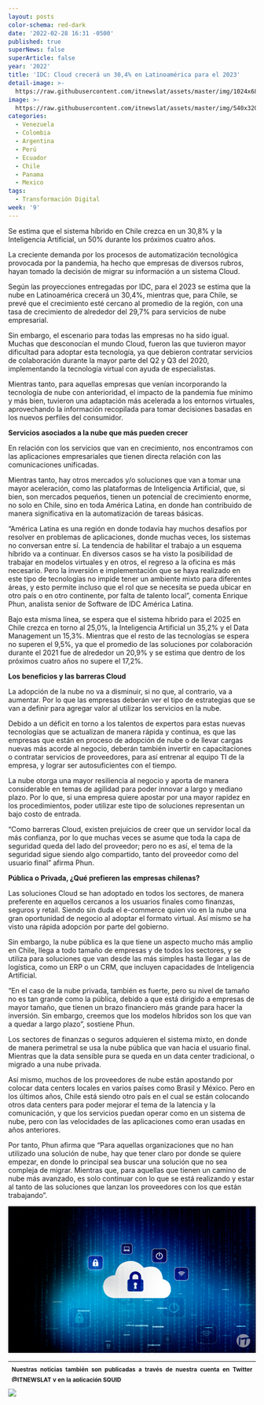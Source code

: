 ```yaml
---
layout: posts
color-schema: red-dark
date: '2022-02-28 16:31 -0500'
published: true
superNews: false
superArticle: false
year: '2022'
title: 'IDC: Cloud crecerá un 30,4% en Latinoamérica para el 2023'
detail-image: >-
  https://raw.githubusercontent.com/itnewslat/assets/master/img/1024x680/cloud-security-g.jpg
image: >-
  https://raw.githubusercontent.com/itnewslat/assets/master/img/540x320/cloud-security-p.jpg
categories:
  - Venezuela
  - Colombia
  - Argentina
  - Perú
  - Ecuador
  - Chile
  - Panama
  - Mexico
tags:
  - Transformación Digital
week: '9'
---
```

Se estima que el sistema híbrido en Chile crezca en un 30,8% y la Inteligencia Artificial, un 50% durante los próximos cuatro años.

La creciente demanda por los procesos de automatización tecnológica provocada por la pandemia, ha hecho que empresas de diversos rubros, hayan tomado la decisión de migrar su información a un sistema Cloud.
 
Según las proyecciones entregadas por IDC, para el 2023 se estima que la nube en Latinoamérica crecerá un 30,4%, mientras que, para Chile, se prevé que el crecimiento esté cercano al promedio de la región, con una tasa de crecimiento de alrededor del 29,7% para servicios de nube empresarial.
 
Sin embargo, el escenario para todas las empresas no ha sido igual. Muchas que desconocían el mundo Cloud, fueron las que tuvieron mayor dificultad para adoptar esta tecnología, ya que debieron contratar servicios de colaboración durante la mayor parte del Q2 y Q3 del 2020, implementando la tecnología virtual con ayuda de especialistas.
 
Mientras tanto, para aquellas empresas que venían incorporando la tecnología de nube con anterioridad, el impacto de la pandemia fue mínimo y más bien, tuvieron una adaptación más acelerada a los entornos virtuales, aprovechando la información recopilada para tomar decisiones basadas en los nuevos perfiles del consumidor.

**Servicios asociados a la nube que más pueden crecer**

En relación con los servicios que van en crecimiento, nos encontramos con las aplicaciones empresariales que tienen directa relación con las comunicaciones unificadas.

Mientras tanto, hay otros mercados y/o soluciones que van a tomar una mayor aceleración, como las plataformas de Inteligencia Artificial, que, si bien, son mercados pequeños, tienen un potencial de crecimiento enorme, no solo en Chile, sino en toda América Latina, en donde han contribuido de manera significativa en la automatización de tareas básicas.

“América Latina es una región en donde todavía hay muchos desafíos por resolver en problemas de aplicaciones, donde muchas veces, los sistemas no conversan entre sí. La tendencia de habilitar el trabajo a un esquema híbrido va a continuar. En diversos casos se ha visto la posibilidad de trabajar en modelos virtuales y en otros, el regreso a la oficina es más necesario. Pero la inversión e implementación que se haya realizado en este tipo de tecnologías no impide tener un ambiente mixto para diferentes áreas, y esto permite incluso que el rol que se necesita se pueda ubicar en otro país o en otro continente, por falta de talento local”, comenta Enrique Phun, analista senior de Software de IDC América Latina.

Bajo esta misma línea, se espera que el sistema híbrido para el 2025 en Chile crezca en torno al 25,0%, la Inteligencia Artificial un 35,2% y el Data Management un 15,3%. Mientras que el resto de las tecnologías se espera no superen el 9,5%, ya que el promedio de las soluciones por colaboración durante el 2021 fue de alrededor un 20,9% y se estima que dentro de los próximos cuatro años no supere el 17,2%.

**Los beneficios y las barreras Cloud**

La adopción de la nube no va a disminuir, si no que, al contrario, va a aumentar.  Por lo que las empresas deberán ver el tipo de estrategias que se van a definir para agregar valor al utilizar los servicios en la nube.

Debido a un déficit en torno a los talentos de expertos para estas nuevas tecnologías que se actualizan de manera rápida y continua, es que las empresas que están en proceso de adopción de nube o de llevar cargas nuevas más acorde al negocio, deberán también invertir en capacitaciones o contratar servicios de proveedores, para así entrenar al equipo TI de la empresa, y lograr ser autosuficientes con el tiempo.

La nube otorga una mayor resiliencia al negocio y aporta de manera considerable en temas de agilidad para poder innovar a largo y mediano plazo. Por lo que, si una empresa quiere apostar por una mayor rapidez en los procedimientos, poder utilizar este tipo de soluciones representan un bajo costo de entrada.

“Como barreras Cloud, existen prejuicios de creer que un servidor local da más confianza, por lo que muchas veces se asume que toda la capa de seguridad queda del lado del proveedor; pero no es así, el tema de la seguridad sigue siendo algo compartido, tanto del proveedor como del usuario final” afirma Phun.

**Pública o Privada, ¿Qué prefieren las empresas chilenas?**

Las soluciones Cloud se han adoptado en todos los sectores, de manera preferente en aquellos cercanos a los usuarios finales como finanzas, seguros y retail. Siendo sin duda el e-commerce quien vio en la nube una gran oportunidad de negocio al adoptar el formato virtual. Así mismo se ha visto una rápida adopción por parte del gobierno.

Sin embargo, la nube pública es la que tiene un aspecto mucho más amplio en Chile, llega a todo tamaño de empresas y de todos los sectores, y se utiliza para soluciones que van desde las más simples hasta llegar a las de logística, como un ERP o un CRM, que incluyen capacidades de Inteligencia Artificial.

“En el caso de la nube privada, también es fuerte, pero su nivel de tamaño no es tan grande como la pública, debido a que está dirigido a empresas de mayor tamaño, que tienen un brazo financiero más grande para hacer la inversión. Sin embargo, creemos que los modelos híbridos son los que van a quedar a largo plazo”, sostiene Phun.

Los sectores de finanzas o seguros adquieren el sistema mixto, en donde de manera perimetral se usa la nube pública que van hacia el usuario final. Mientras que la data sensible pura se queda en un data center tradicional, o migrado a una nube privada.

Así mismo, muchos de los proveedores de nube están apostando por colocar data centers locales en varios países como Brasil y México. Pero en los últimos años, Chile está siendo otro país en el cual se están colocando otros data centers para poder mejorar el tema de la latencia y la comunicación, y que los servicios puedan operar como en un sistema de nube, pero con las velocidades de las aplicaciones como eran usadas en años anteriores.

Por tanto, Phun afirma que “Para aquellas organizaciones que no han utilizado una solución de nube, hay que tener claro por donde se quiere empezar, en donde lo principal sea buscar una solución que no sea compleja de migrar. Mientras que, para aquellas que tienen un camino de nube más avanzado, es solo continuar con lo que se está realizando y estar al tanto de las soluciones que lanzan los proveedores con los que están trabajando”.


![](https://raw.githubusercontent.com/itnewslat/assets/master/img/540x320/cloud-security-p.jpg)

<table style="height: 42px;" width="569">
<tbody>
<tr>
<td style="text-align: justify;"><sub><strong>Nuestras noticias también son publicadas a través de nuestra cuenta en Twitter <a href="https://twitter.com/itnewslat?lang=es">@ITNEWSLAT</a> y en la aplicación <a href="https://squidapp.co/en/">SQUID</a></strong></sub></td>
</tr>
</tbody>
</table>

<img src="https://tracker.metricool.com/c3po.jpg?hash=56f88a41e39ab42c063cc51676587a04"/>